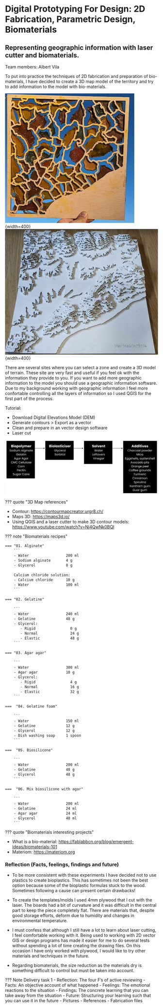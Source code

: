 # **Digital Prototyping For Design: 2D Fabrication, Parametric Design, Biomaterials**
## Representing geographic information with laser cutter and biomaterials.
Team members: Albert Vila

To put into practice the techniques of 2D fabrication and preparation of bio-materials, I have decided to create a 3D map model of the territory and try to add information to the model with bio-materials.

![Maqueta](../../images/4setmanesdespres.JPG){width=400}
![Maqueta](../../images/Maqueta.JPG){width=400}

There are several sites where you can select a zone and create a 3D model of terrain. These site are very fast and useful if you feel ok with the information they provide to you. If you want to add more geographic information to the model you should use a geographic information software. Due to my background working with geographic information I feel more confortable controlling all the layers of information so I used QGIS for the first part of the process.

Tutorial:
  - Download Digital Elevations Model (DEM)
  - Generate contours > Export as a vector
  - Clean and prepare in an vector design software
  - Laser cut



![Bio-materials composition](../../images/T2_DP4D_M1_BioMaterialsFormula.JPG)





??? quote "3D Map references"
  - Contour: https://contourmapcreator.urgr8.ch/
  - Maps 3D: https://maps3d.io/
  - Using QGIS and a laser cutter to make 3D contour models: https://www.youtube.com/watch?v=Nj4QwNk0BQI
  
??? note "Biomaterials recipes"

    === "01. Alginate"
        ```
        - Water                 200 ml
        - Sodium alginate       4 g
        - Glycerol              8 g

        Calcium chloride solution:
        - Calcium chloride      10 g
        - Water                 100 ml
        ```

    === "02. Gelatine"
    
        ```
        - Water                 240 ml
        - Gelatine              48 g
        - Glycerol:
           - Rigid                0 g
           - Normal               24 g
           - Elastic              48 g
        ```

    === "03. Agar agar"
    
        ``` 
        - Water                 300 ml
        - Agar agar             10 g
        - Glycerol:
           - Rigid                4 g
           - Normal               16 g
           - Elastic              32 g
        ```

    ===  "04. Gelatine foam"
    
        ``` 
        - Water                 150 ml
        - Gelatine              12 g
        - Glycerol              12 g
        - Dish washing soap     1 spoon
        ```

    ===  "05. Biosilicone"
    
        ``` 
        - Water                 200 ml
        - Gelatine              48 g
        - Glycerol              48 g
        ```
        
    ===  "06. Mix biosilicone with agar"
    
        ``` 
        - Water                 200 ml
        - Gelatine              24 ml
        - Agar agar             24 ml
        - Glycerol              48 ml
        ```



??? quote "Biomaterials interesting projects"
  - What is a bio-material: https://fablabbcn.org/blog/emergent-ideas/biomaterials-101
  - Materiom: https://materiom.org


### Reflection (Facts, feelings, findings and future)

- To be more consistent with these experiments I have decided not to use plastics to create bioplastics. This has sometimes not been the best option because some of the bioplastic formulas stuck to the wood. Sometimes following a cause can present certain drawbacks!

- To create the templates/molds I used 4mm plywood that I cut with the laser. The boards had a bit of curvature and it was difficult in the central part to keep the piece completely flat. There are materials that, despite good storage efforts, deform due to humidity and changes in environmental temperature.

- I must confess that although I still have a lot to learn about laser cutting, I feel comfortable working with it. Being used to working with 2D vector GIS or design programs has made it easier for me to do several tests without spending a lot of time creating the drawing files. On this occasion I have only worked with plywood, I would like to try other materials and techniques in the future. 

- Regarding biomaterials, the size reduction as the materials dry is something difficult to control but must be taken into account.


??? Note Delivery task 1
    - Reflection: The four F’s of active reviewing
         - Facts: An objective account of what happened
         - Feelings: The emotional reactions to the situation
         - Findings: The concrete learning that you can take away from the situation
         - Future: Structuring your learning such that you can use it in the future
    - Pictures
    - References
    - Fabrication files



